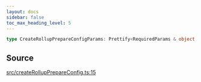 ```yaml
---
layout: docs
sidebar: false
toc_max_heading_level: 5
---
```


```ts
type CreateRollupPrepareConfigParams: Prettify<RequiredParams & object & OptionalParams>;
```

## Source

[src/createRollupPrepareConfig.ts:15](https://github.com/OffchainLabs/arbitrum-orbit-sdk/blob/27c24d61cdc7e62a81af29bd04f39d5a3549ecb3/src/createRollupPrepareConfig.ts#L15)
